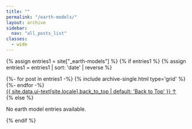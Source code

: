 ```yaml
---
title: ""
permalink: "/earth-models/"
layout: archive
sidebar:
  nav: "all_posts_list"
classes:
  - wide
---
```



{% assign entries1 = site["_earth-models"] %}
{% if entries1 %}
  {% assign entries1 = entries1 | sort: 'date' | reverse %}
  <section id="earth-models" class="taxonomy__section">
  <div class="entries-grid">
  {%- for post in entries1 -%}
    {% include archive-single.html type='grid' %}
  {%- endfor -%}
  </div>
  <a href="#page-title" class="back-to-top">{{ site.data.ui-text[site.locale].back_to_top | default: 'Back to Top' }} &uarr;</a>
  </section>
{% else %}
  <p>No earth model entries available.</p>
{% endif %}

